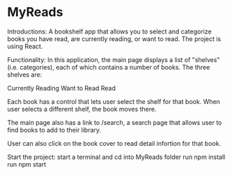 # MyReads

Introductions: 
A bookshelf app that allows you to select and categorize books you have read, are currently reading, or want to read. The project is using React.


Functionality:
In this application, the main page displays a list of "shelves" (i.e. categories), each of which contains a number of books. The three shelves are:

Currently Reading
Want to Read
Read


Each book has a control that lets user select the shelf for that book. When user selects a different shelf, the book moves there. 


The main page also has a link to /search, a search page that allows user to find books to add to their library.


User can also click on the book cover to read detail infortion for that book.



Start the project:
start a terminal and cd into MyReads folder
run npm install
run npm start
